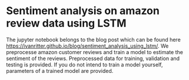 # Sentiment analysis on amazon review data using LSTM
The jupyter notebook belongs to the blog post which can be found here https://ivanritter.github.io/blog/sentiment_analysis_using_lstm/.
We preprocesse amazon customer reviews and train a model to estimate the sentiment of the reviews.
Preprocessed data for training, validation and testing is provided.
If you do not intend to train a model yourself, parameters of a trained model are provided.
